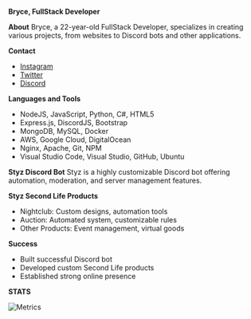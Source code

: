 **Bryce, FullStack Developer**

**About**
Bryce, a 22-year-old FullStack Developer, specializes in creating various projects, from websites to Discord bots and other applications.

**Contact**
- [Instagram](https://www.instagram.com/v1ukofficial/)
- [Twitter](https://twitter.com/V1uk_)
- [Discord](https://discordapp.com/users/962076477325729833)

**Languages and Tools**
- NodeJS, JavaScript, Python, C#, HTML5
- Express.js, DiscordJS, Bootstrap
- MongoDB, MySQL, Docker
- AWS, Google Cloud, DigitalOcean
- Nginx, Apache, Git, NPM
- Visual Studio Code, Visual Studio, GitHub, Ubuntu

**Styz Discord Bot**
Styz is a highly customizable Discord bot offering automation, moderation, and server management features.

**Styz Second Life Products**
- Nightclub: Custom designs, automation tools
- Auction: Automated system, customizable rules
- Other Products: Event management, virtual goods

**Success**
- Built successful Discord bot
- Developed custom Second Life products
- Established strong online presence

**STATS**

![Metrics](https://metrics.lecoq.io/V1uk)
